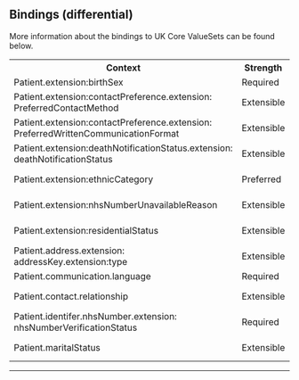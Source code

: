 ## Bindings (differential)

More information about the bindings to UK Core ValueSets can be found below.

<table class="assets" title="Bindings list">
<tr>
<th class="width30">Context</th>
<th class="width20">Strength</th>
<th class="width50">Link</th>
</tr>
<tr>
<td>Patient.extension:birthSex</td>
<td>Required</td>
<td>{{pagelink:ValueSet-UKCore-BirthSex}}</td>
</tr>
<tr>
<td>Patient.extension:contactPreference.extension:<br>PreferredContactMethod</td>
<td>Extensible</td>
<td>{{pagelink:ValueSet-UKCore-PreferredContactMethod}}</td>
</tr>
<tr>
<td>Patient.extension:contactPreference.extension:<br>PreferredWrittenCommunicationFormat</td>
<td>Extensible</td>
<td>{{pagelink:ValueSet-UKCore-PreferredWrittenCommunicationFormat}}</td>
</tr>
<tr>
<td>Patient.extension:deathNotificationStatus.extension:<br>deathNotificationStatus</td>
<td>Extensible</td>
<td>{{pagelink:ValueSet-UKCore-DeathNotificationStatus}}</td>
</tr>
<tr>
<td>Patient.extension:ethnicCategory</td>
<td>Preferred</td>
<td>{{pagelink:ValueSet-UKCore-EthnicCategory}}</td>
</tr>
<tr>
<td>Patient.extension:nhsNumberUnavailableReason</td>
<td>Extensible</td>
<td>{{pagelink:ValueSet-UKCore-NHSNumberUnavailableReason}}</td>
</tr>
<tr>
<td>Patient.extension:residentialStatus</td>
<td>Extensible</td>
<td>{{pagelink:ValueSet-UKCore-ResidentialStatus}}</td>
</tr>
<tr>
<td>Patient.address.extension:<br>addressKey.extension:type</td>
<td>Extensible</td>
<td>{{pagelink:ValueSet-UKCore-AddressKeyType}}</td>
</tr>
<tr>
<td>Patient.communication.language</td>
<td>Required</td>
<td><a href="https://hl7.org/fhir/R4/valueset-all-languages.html" class="external">Core-defined ValueSet All Languages</a></td>
</tr>
<tr>
<td>Patient.contact.relationship</td>
<td>Extensible</td>
<td>{{pagelink:ValueSet-UKCore-PersonRelationshipType}}</td>
</tr>
<tr>
<td>Patient.identifer.nhsNumber.extension:<br>nhsNumberVerificationStatus</td>
<td>Required</td>
<td>{{pagelink:ValueSet-UKCore-NHSNumberVerificationStatus}}</td>
</tr>
<tr>
<td>Patient.maritalStatus</td>
<td>Extensible</td>
<td>{{pagelink:ValueSet-UKCore-PersonMaritalStatusCode}}</td>
</tr>
</table>

---